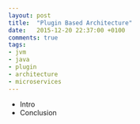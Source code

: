 ```yaml
---
layout: post
title:  "Plugin Based Architecture"
date:   2015-12-20 22:37:00 +0100
comments: true
tags:
- jvm
- java
- plugin
- architecture
- microservices
---
```

* Intro
* Conclusion

